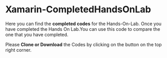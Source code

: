 # Xamarin-CompletedHandsOnLab

<p>Here you can find the <b>completed codes</b> for the Hands-On-Lab. Once you have completed the Hands On Lab.You can use this code to compare the one that you have completed.</p>
<p>Please <b>Clone or Download</b> the Codes by clicking on the button on the top right corner.</p>

